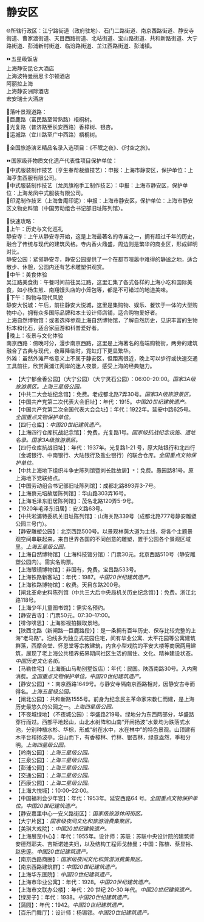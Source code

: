 # 静安区  
🌐所辖行政区：江宁路街道（政府驻地）、石门二路街道、南京西路街道、静安寺街道、曹家渡街道、天目西路街道、北站街道、宝山路街道、共和新路街道、大宁路街道、彭浦新村街道、临汾路街道、芷江西路街道、彭浦镇。  

⏩五星级饭店  
上海静安昆仑大酒店  
上海波特曼丽思卡尔顿酒店  
阿丽拉上海  
上海静安洲际酒店  
宏安瑞士大酒店  

🧭落叶景观道路：  
🔸巨鹿路（富民路至常熟路）梧桐树。  
🔸光复路（普济路至长安西路）香樟树、银杏。  
🔸运城路（宜川路至广中西路）梧桐树。  

💃全国旅游演艺精品名录入选项目：《不眠之夜》、《时空之旅》。  

⏩国家级非物质文化遗产代表性项目保护单位：  
🔸中式服装制作技艺（亨生奉帮裁缝技艺）：申报：上海市静安区，保护单位：上海亨生西服有限公司。  
🔸中式服装制作技艺（龙凤旗袍手工制作技艺）：申报：上海市静安区，保护单位：上海龙凤中式服装有限公司。  
🔸印泥制作技艺（上海鲁庵印泥）：申报：上海市静安区，保护单位：上海市静安区文物史料馆（中国劳动组合书记部旧址陈列馆）。  

🧭快速攻略：  
🔸上午：历史与文化巡礼  
静安寺：上午从静安寺开始，这是上海最著名的寺庙之一，拥有超过千年的历史，融合了传统与现代的建筑风格。寺内香火鼎盛，周边则是繁华的商业区，形成鲜明对比。  
静安公园：紧邻静安寺，静安公园提供了一个在都市喧嚣中难得的静谧之地，适合散步、休憩，公园内还有艺术雕塑供观赏。  
🔸中午：美食体验  
吴江路美食街：午餐时间前往吴江路，这里汇集了各式各样的上海小吃和国际美食，如小杨生煎、南翔馒头店的小笼包等，都是不可错过的地道美味。  
🔸下午：购物与现代风貌  
静安大悦城：午后，前往静安大悦城，这里是集购物、娱乐、餐饮于一体的大型购物中心，拥有众多国际品牌和本土设计师店铺，适合购物爱好者。  
上海自然博物馆：或者选择参观上海自然博物馆，了解自然历史，见识丰富的生物标本和化石，适合家庭游和科普爱好者。  
🔸晚上：夜景与文化体验  
南京西路：傍晚时分，漫步南京西路，这里是上海著名的高端购物街，两旁的建筑融合了古典与现代，夜幕降临时，霓虹灯下更显繁华。  
外滩：虽然外滩严格意义上不属于静安区，但距离很近，晚上可以步行或快速交通工具前往，欣赏黄浦江两岸的迷人夜景，感受上海的经典魅力。  

* 【大宁郁金香公园】（大宁公园）（大宁灵石公园）：06:00–20:00。*国家3A级旅游景区。上海三星级公园。*  
* 【中共二大会址纪念馆】：免费。老成都北路7弄30号。*国家3A级旅游景区。*  
* 【中国共产党第二次代表大会旧址】：年代：1915。*中国20世纪建筑遗产。*  
* 【中国共产党第二次全国代表大会会址】：年代：1922年。延安中路625号。*全国重点文物保护单位。*  
* 【四行仓库】：*中国20世纪建筑遗产。*  
* 【上海四行仓库抗战纪念馆】：免费。光复路1号。*国家级抗战纪念设施、遗址名录。国家3A级旅游景区。*  
* 【四行仓库抗战旧址】：年代：1937年。光复路1-21 号，原大陆银行和北四行（金城银行、中南银行、大陆银行及盐业银行）的联合仓库。*全国重点文物保护单位。*  
* 【中共上海地下组织斗争史陈列馆暨刘长胜故居】`*`：免费。愚园路81号。原上海地下党联络点。  
* 【中国劳动组合书记部旧址陈列馆】：成都北路893弄3-7号。  
* 【上海蔡元培故居陈列馆】：华山路303弄16号。  
* 【上海毛泽东旧居陈列馆】：茂名北路120弄5-9号。  
* 【1920年毛泽东旧居】：安义路63号。  
* 【中共淞浦特委机关旧址陈列馆】：山海关路339号（成都北路777号静安雕塑公园三号门）。  
* 【静安雕塑公园】：北京西路500号。以景观林荫大道为主线，将各个主题景观空间串联起来，来自世界各国的不同创意的雕塑，置于公园各个景观区域里。*上海五星级公园。*  
* 【上海自然博物馆】（上海科技馆分馆）：门票30元。北京西路510号（静安雕塑公园内）。需实名购票。  
* 【上海眼镜博物馆】：非国有，免费。宝昌路533号。  
* 【上海铁路新客站】：年代：1987。*中国20世纪建筑遗产。*  
* 【上海铁路博物馆】：收费。天目东路200号。  
* 【闸北革命史料陈列馆（中共三大后中央局机关历史纪念馆）】：免费。浙江北路118号。  
* 【上海少年儿童图书馆】：需实名预约。  
* 【静安古寺】：门票50元。07:30–17:00。  
* 【啡你啡思】：上海影视拍摄取景地。  
* 【陕西北路（新闸路—巨鹿路段）】：是一条拥有百年历史、保存比较完整的上海“老马路”。沿线多为独立式花园住宅，间有华业公寓、太平花园等公寓建筑群落，西摩会堂、怀恩堂等宗教建筑，内含小型戏院的平安大楼等商居两用建筑，展现了老上海公共租界拓界期间社区生活的居住、文化、精神建设状态。*中国历史文化名街。*  
* 【马勒住宅】（上海衡山马勒别墅饭店）：年代：民国。陕西南路30号。入内需消费。*全国重点文物保护单位。中国20世纪建筑遗产。*  
* 【静安公园】`*`：南京西路1649号。与静安寺隔南京西路相对，因静安古寺而得名。*上海五星级公园。*  
* 【闸北公园】：共和新路1555号。前身为纪念民主革命家宋教仁而建，是上海历史最悠久的公园之一。*上海四星级公园。*  
* 【不夜城绿地】（不夜城公园）：华盛路219号。绿地分为东西两部分，华盛路穿行而过。西部平地起山，山北水树阵和山南“开闸扬波”水景均为跌落式水池，分别种植水杉、华棕，形成“树在水中，水在林中”的特色景观。山顶建有木平台和扬波亭。沿山而下，有香樟林、竹林、银杏林，绿意盎然，季相分明。*上海四星级公园。*  
* 【岭南公园】：*上海三星级公园。*  
* 【三泉公园】：*上海三星级公园。*  
* 【彭浦公园】：*上海三星级公园。*  
* 【交通公园】：*上海二星级公园。*  
* 【西康公园】：*上海二星级公园。*  
* 【上海大悦城】：10:00–22:00。  
* 【中国福利会少年宫】：年代：1953年。延安西路64 号。*全国重点文物保护单位。中国20世纪建筑遗产。*  
* 【静安嘉里中心—安义路街区】：*国家级旅游休闲街区。*  
* 【大宁片区】：*国家级夜间文化和旅游消费集聚区。*  
* 【美琪大戏院】：*中国20世纪建筑遗产。*  
* 【上海展览中心】：年代：1955年。设计师：苏联：苏联中央设计院的建筑师安德烈耶夫、吉斯诺娃夫妇，以及结构工程师戈赫曼；中国：陈植、蔡显裕、赵忠邃。*中国20世纪建筑遗产。*  
* 【南京西路商圈】：*国家级夜间文化和旅游消费集聚区。*  
* 【南京西路建筑群】：*中国20世纪建筑遗产。*  
* 【上海华东医院】：*中国20世纪建筑遗产。*  
* 【上海市华业公寓】：年代：1928。*中国20世纪建筑遗产。*  
* 【上海市文联办公楼】：年代：20 世纪 20-30 年代。*中国20世纪建筑遗产。*  
* 【绿房子】：年代：1938。*中国20世纪建筑遗产。*  
* 【蒲园】：年代：1942。*中国20世纪建筑遗产。*  
* 【百乐门舞厅】：设计师：杨锡镠。*中国20世纪建筑遗产。*  